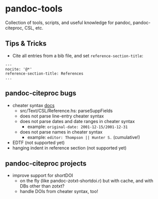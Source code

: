 # pandoc-tools

Collection of tools, scripts, and useful knowledge for pandoc, pandoc-citeproc, CSL, etc.

## Tips & Tricks

- Cite all entries from a bib file, and set `reference-section-title`:

```
---
nocite: '@*'
reference-section-title: References
...
```

## pandoc-citeproc bugs

- cheater syntax [docs](https://citeproc-js.readthedocs.io/en/latest/csl-json/markup.html#cheater-syntax-for-odd-fields)
  - src/Text/CSL/Reference.hs: parseSuppFields
  - does not parse line-entry cheater syntax
  - does not parse dates and date ranges in cheater syntax
    - example: `original-date: 2001-12-15/2001-12-31`
  - does not parse names in cheater syntax
    - example: `editor: Thompson || Hunter S.` (cumulative!)
- EDTF (not supported yet)
- hanging indent in reference section (not supported yet)

## pandoc-citeproc projects

- improve support for shortDOI 
  - on the fly (like pandoc-zotxt-shortdoi.r) but with cache, and with DBs other than zotxt?
  - handle DOIs from cheater syntax, too!
